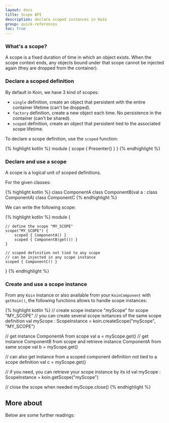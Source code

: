 ```yaml
---
layout: docs
title: Scope API
description: declare scoped instances in Koin
group: quick-references
toc: true
---
```


### What's a scope?
A scope is a fixed duration of time in which an object exists. When the scope context ends, any objects bound under that scope cannot be injected again (they are dropped from the container).

### Declare a scoped definition

By default in Koin, we have 3 kind of scopes:

- `single` definition, create an object that persistent with the entire container lifetime (can't be dropped).
- `factory` definition, create a new object each time. No persistence in the container (can't be shared).
- `scoped` definition, create an object that persistent tied to the associated scope lifetime.

To declare a scope definition, use the `scoped` function:

{% highlight kotlin %}
module {
    scope { Presenter() }
}
{% endhighlight %}

### Declare and use a scope

A scope is a logical unit of scoped definitions.

For the given classes:

{% highlight kotlin %}
class ComponentA
class ComponentB(val a : class ComponentA)
class ComponentC
{% endhighlight %}

We can write the following scope:

{% highlight kotlin %}
module {
    
    // define the scope "MY_SCOPE"
    scope("MY_SCOPE") {
        scoped { ComponentA() }
        scoped { ComponentB(get()) }
    }

    // scoped definition not tied to any scope
    // can be injected in any scope instance
    scoped { ComponentC() }
}
{% endhighlight %}

### Create and use a scope instance

From any `Koin` instance or also available from your `KoinComponent` with `getKoin()`, the following functions allows to handle scope instances:

{% highlight kotlin %}
// create scope instance "myScope" for scope "MY_SCOPE"
// you can create several scope isntances of the same scope definition
val myScope : ScopeInstance = koin.createScope("myScope", "MY_SCOPE")

// get instance ComponentA from scope
val a = myScope.get<ComponentA>()
// get instance ComponentB from scope and retrieve instance ComponentA from same scope
val b = myScope.get<ComponentB>()

// can also get instance from a scoped component definition not tied to a scope definition
val c = myScope.get<ComponentC>()

// if you need, you can retrieve your scope instance by its id
val myScope : ScopeInstance = koin.getScope("myScope")

// close the scope when needed
myScope.close()
{% endhighlight %}


## More about

Below are some further readings:


